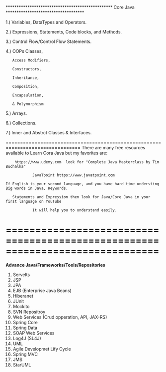 ************************************************* Core Java ************************************

1.) Variables, DataTypes and Operators. 

2.) Expressions, Statements, Code blocks, and Methods.

3.) Control Flow/Control Flow Statements.

4.) OOPs
       Classes,
       
       Access Modifiers,
       
       Constructors, 
       
       Inheritance, 
       
       Composition,
       
       Encapsulation,
       
       & Polymorphism
       
5.) Arrays.

6.) Collections.

7.) Inner and Abstrct Classes & Interfaces.

================================================================================
    There are many free resources available to Learn Cora Java but my favorites are:
    
        https://www.udemy.com  look for "Complete Java Masterclass by Tim Buchalka"
        
                JavaTpoint https://www.javatpoint.com
                
    If English is your second language, and you have hard time understing Big words in Java, Keywords,
    
       Statements and Expression then look for Java/Core Java in your first language on YouTube
       
                It will help you to understand easily.



==============================================================================
==============================================================================
******************Advance Java/Frameworks/Tools/Repositories******************


1.  Servelts
2.  JSP
3.  JPA
4.  EJB (Enterprise Java Beans)
5.  Hiberanet
6.  JUnit
7.  Mockito
8.  SVN Repositroy
9.  Web Services (Crud opperation, API, JAX-RS)
10. Spring Core
11. Spring Data
12. SOAP Web Services
13. Log4J (SL4J)
14. UML
15. Agile Developmet Lify Cycle
16. Spring MVC
17. JMS
18. StarUML 
